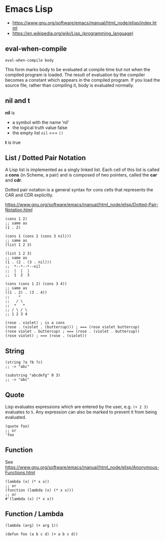 # Emacs Lisp

* https://www.gnu.org/software/emacs/manual/html_node/elisp/index.html
* https://en.wikipedia.org/wiki/Lisp_(programming_language)

## eval-when-compile

`eval-when-compile body`

This form marks body to be evaluated at compile time but not when the compiled program is
loaded. The result of evaluation by the compiler becomes a constant which appears in the compiled
program. If you load the source file, rather than compiling it, body is evaluated normally.

## nil and t

**nil** is 
* a symbol with the name ‘nil’
* the logical truth value false
* the empty list `nil` === `()`

**t** is true

## List / Dotted Pair Notation

A Lisp list is implemented as a singly linked list.
Each cell of this list is called a **cons** (in Scheme, a pair) and is composed of two pointers, called the **car** and **cdr**.

Dotted pair notation is a general syntax for cons cells that represents the CAR and CDR explicitly.

https://www.gnu.org/software/emacs/manual/html_node/elisp/Dotted-Pair-Notation.html

```
(cons 1 2)
;; same as
(1 . 2)

(cons 1 (cons 2 (cons 3 nil)))
;; same as
(list 1 2 3)

(list 1 2 3)
;; same as
(1 . (2 . (3 . nil)))
;;  *--*--*--nil
;;  |  |  |
;;  1  2  3

(cons (cons 1 2) (cons 3 4))
;; same as
((1 . 2) . (3 . 4))
;;    *
;;   / \
;;  *   *
;; / \ / \
;; 1 2 3 4

(rose . violet) ; is a cons
(rose . (violet . (buttercup))) ; === (rose violet buttercup)
(rose violet . buttercup) ; === (rose . (violet . buttercup))
(rose violet) ; === (rose . (violet))
```

## String

```
(string ?a ?b ?c)
;; -> "abc"

(substring "abcdefg" 0 3)
;; -> "abc"
```

## Quote

Lisp evaluates expressions which are entered by the user, e.g. `(+ 2 3)` evaluates to `5`.
Any expression can also be marked to prevent it from being evaluated.

```
(quote foo)
;; or
'foo 
```

## Function

See https://www.gnu.org/software/emacs/manual/html_node/elisp/Anonymous-Functions.html

```
(lambda (x) (* x x))
;; or
(function (lambda (x) (* x x)))
;; or
#'(lambda (x) (* x x))
```

## Function / Lambda

```
(lambda (arg) (+ arg 1))

(defun foo (a b c d) (+ a b c d))
```
